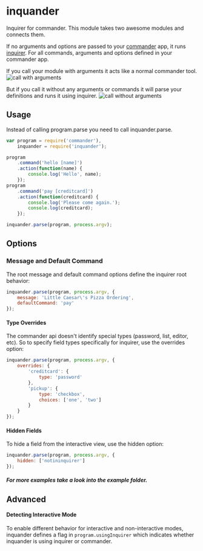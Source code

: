 inquander
=========

Inquirer for commander.
This module takes two awesome modules and connects them.

If no arguments and options are passed to your [commander](https://github.com/visionmedia/commander.js) app, it runs [inquirer](https://github.com/SBoudrias/Inquirer.js). For all commands, arguments and options defined in your commander app.

If you call your module with arguments it acts like a normal commander tool.
![call with arguments](https://raw.githubusercontent.com/stoeffel/inquander/master/example/call_as_commander.png)

But if you call it without any arguments or commands it will parse your definitions and runs it using inquirer.
![call without arguments](https://raw.githubusercontent.com/stoeffel/inquander/master/example/call_as_inquirer.png)


Usage
-----

Instead of calling program.parse you need to call inquander.parse.

```Javascript
var program = require('commander'),
    inquander = require('inquander');

program
    .command('hello [name]')
    .action(function(name) {
        console.log('Hello', name);
    });
program
    .command('pay [creditcard]')
    .action(function(creditcard) {
        console.log('Please come again.');
        console.log(creditcard);
    });

inquander.parse(program, process.argv);
```

Options
-----

### Message and Default Command
The root message and default command options define the inquirer root behavior:
```Javascript
inquander.parse(program, process.argv, {
    message: 'Little Caesar\'s Pizza Ordering',
    defaultCommand: 'pay'
});
```

#### Type Overrides
The commander api doesn't identify special types (password, list, editor, etc).
So to specify field types specifically for inquirer, use the overrides option:

```Javascript
inquander.parse(program, process.argv, {
    overrides: {
        'creditcard': {
            type: 'password'
        },
        'pickup': {
            type: 'checkbox',
            choices: ['one', 'two']
        }
    }
});
```

#### Hidden Fields
To hide a field from the interactive view, use the hidden option:
```Javascript
inquander.parse(program, process.argv, {
    hidden: ['notininquirer']
});
```

##### For more examples take a look into the example folder.


Advanced
-----

#### Detecting Interactive Mode
To enable different behavior for interactive and non-interactive modes,
inquander defines a flag in `program.usingInquirer` which indicates
whether inquander is using inquirer or commander.
